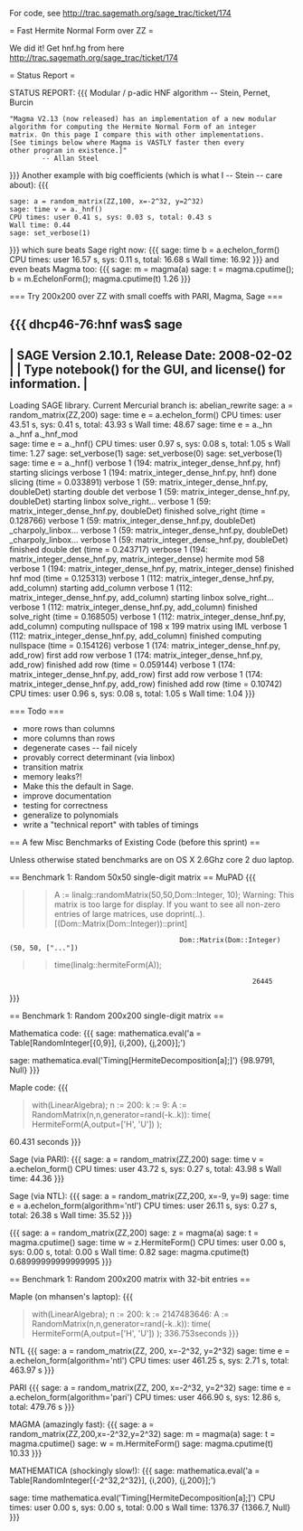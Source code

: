 For code, see http://trac.sagemath.org/sage_trac/ticket/174

= Fast Hermite Normal Form over ZZ =

We did it!  Get hnf.hg from here http://trac.sagemath.org/sage_trac/ticket/174

= Status Report =

STATUS REPORT:
{{{
Modular / p-adic HNF algorithm -- Stein, Pernet, Burcin

    "Magma V2.13 (now released) has an implementation of a new modular
    algorithm for computing the Hermite Normal Form of an integer
    matrix. On this page I compare this with other implementations.
    [See timings below where Magma is VASTLY faster then every
    other program in existence.]"
            -- Allan Steel
}}}
Another example with big coefficients (which is what I -- Stein -- care about):
{{{

    sage: a = random_matrix(ZZ,100, x=-2^32, y=2^32)
    sage: time v = a._hnf()
    CPU times: user 0.41 s, sys: 0.03 s, total: 0.43 s
    Wall time: 0.44
    sage: set_verbose(1)
}}}
which sure beats Sage right now:
{{{
    sage: time b = a.echelon_form()
    CPU times: user 16.57 s, sys: 0.11 s, total: 16.68 s
    Wall time: 16.92
}}}
and even beats Magma too:
{{{
    sage: m = magma(a)
    sage: t = magma.cputime(); b = m.EchelonForm(); magma.cputime(t)
    1.26
}}}

=== Try 200x200 over ZZ with small coeffs with PARI, Magma, Sage ===


{{{
dhcp46-76:hnf was$ sage
----------------------------------------------------------------------
| SAGE Version 2.10.1, Release Date: 2008-02-02                      |
| Type notebook() for the GUI, and license() for information.        |
----------------------------------------------------------------------
Loading SAGE library. Current Mercurial branch is: abelian_rewrite
sage: a = random_matrix(ZZ,200)
sage: time e = a.echelon_form()
CPU times: user 43.51 s, sys: 0.41 s, total: 43.93 s
Wall time: 48.67
sage: time e = a._hn
a._hnf      a._hnf_mod  
sage: time e = a._hnf()
CPU times: user 0.97 s, sys: 0.08 s, total: 1.05 s
Wall time: 1.27
sage: set_verbose(1)
sage: set_verbose(0)
sage: set_verbose(1)
sage: time e = a._hnf()
verbose 1 (194: matrix_integer_dense_hnf.py, hnf) starting slicings
verbose 1 (194: matrix_integer_dense_hnf.py, hnf) done slicing (time = 0.033891)
verbose 1 (59: matrix_integer_dense_hnf.py, doubleDet) starting double det
verbose 1 (59: matrix_integer_dense_hnf.py, doubleDet) starting linbox solve_right...
verbose 1 (59: matrix_integer_dense_hnf.py, doubleDet) finished solve_right (time = 0.128766)
verbose 1 (59: matrix_integer_dense_hnf.py, doubleDet) _charpoly_linbox...
verbose 1 (59: matrix_integer_dense_hnf.py, doubleDet) _charpoly_linbox...
verbose 1 (59: matrix_integer_dense_hnf.py, doubleDet) finished double det (time = 0.243717)
verbose 1 (194: matrix_integer_dense_hnf.py, matrix_integer_dense) hermite mod 58
verbose 1 (194: matrix_integer_dense_hnf.py, matrix_integer_dense) finished hnf mod (time = 0.125313)
verbose 1 (112: matrix_integer_dense_hnf.py, add_column) starting add_column
verbose 1 (112: matrix_integer_dense_hnf.py, add_column) starting linbox solve_right...
verbose 1 (112: matrix_integer_dense_hnf.py, add_column) finished solve_right (time = 0.168505)
verbose 1 (112: matrix_integer_dense_hnf.py, add_column) computing nullspace of 198 x 199 matrix using IML
verbose 1 (112: matrix_integer_dense_hnf.py, add_column) finished computing nullspace (time = 0.154126)
verbose 1 (174: matrix_integer_dense_hnf.py, add_row) first add row
verbose 1 (174: matrix_integer_dense_hnf.py, add_row) finished add row (time = 0.059144)
verbose 1 (174: matrix_integer_dense_hnf.py, add_row) first add row
verbose 1 (174: matrix_integer_dense_hnf.py, add_row) finished add row (time = 0.10742)
CPU times: user 0.96 s, sys: 0.08 s, total: 1.05 s
Wall time: 1.04
}}}


=== Todo ===
 * more rows than columns
 * more columns than rows
 * degenerate cases -- fail nicely
 * provably correct determinant (via linbox)
 * transition matrix
 * memory leaks?!
 * Make this the default in Sage. 
 * improve documentation
 * testing for correctness
 * generalize to polynomials
 * write a "technical report" with tables of timings



== A few Misc Benchmarks of Existing Code (before this sprint) ==

Unless otherwise stated benchmarks are on OS X 2.6Ghz core 2 duo laptop. 






== Benchmark 1: Random 50x50 single-digit matrix ==
MuPAD
{{{
>> A := linalg::randomMatrix(50,50,Dom::Integer, 10);
Warning: This matrix is too large for display. If you want to see all non-zero entries of large matrices, use doprint(..). [(Dom::Matrix(Dom::Integer))::print]

                                              Dom::Matrix(Dom::Integer)(50, 50, ["..."])
>> time(linalg::hermiteForm(A));                     

                                                                26445

}}}

== Benchmark 1: Random 200x200 single-digit matrix ==

Mathematica code:
{{{
sage: mathematica.eval('a = Table[RandomInteger[{0,9}], {i,200}, {j,200}];')

sage: mathematica.eval('Timing[HermiteDecomposition[a];]')
        {98.9791, Null}
}}}


Maple code:
{{{

> with(LinearAlgebra); n := 200: k := 9: A := RandomMatrix(n,n,generator=rand(-k..k)): time( HermiteForm(A,output=['H', 'U']) );

60.431 seconds
}}}


Sage (via PARI):
{{{
sage: a = random_matrix(ZZ,200)
sage: time v = a.echelon_form()
CPU times: user 43.72 s, sys: 0.27 s, total: 43.98 s
Wall time: 44.36
}}}

Sage (via NTL):
{{{
sage: a = random_matrix(ZZ,200, x=-9, y=9)
sage: time e = a.echelon_form(algorithm='ntl')
CPU times: user 26.11 s, sys: 0.27 s, total: 26.38 s
Wall time: 35.52
}}}


{{{
sage: a = random_matrix(ZZ,200)
sage: z = magma(a)
sage: t = magma.cputime()
sage: time w = z.HermiteForm()
CPU times: user 0.00 s, sys: 0.00 s, total: 0.00 s
Wall time: 0.82
sage: magma.cputime(t)
0.68999999999999995
}}}

== Benchmark 1: Random 200x200 matrix with 32-bit entries ==

Maple (on mhansen's laptop):
{{{
> with(LinearAlgebra); n := 200: k := 2147483646: A := RandomMatrix(n,n,generator=rand(-k..k)): time( HermiteForm(A,output=['H', 'U']) );
336.753seconds
}}}

NTL 
{{{
sage: a = random_matrix(ZZ, 200, x=-2^32, y=2^32)
sage: time e = a.echelon_form(algorithm='ntl')
CPU times: user 461.25 s, sys: 2.71 s, total: 463.97 s
}}}

PARI 
{{{
sage: a = random_matrix(ZZ, 200, x=-2^32, y=2^32)
sage: time e = a.echelon_form(algorithm='pari')
CPU times: user 466.90 s, sys: 12.86 s, total: 479.76 s
}}}

MAGMA (amazingly fast):
{{{
sage: a = random_matrix(ZZ,200,x=-2^32,y=2^32)
sage: m = magma(a)
sage: t = magma.cputime()
sage: w = m.HermiteForm()
sage: magma.cputime(t)
10.33
}}}

MATHEMATICA (shockingly slow!):
{{{
sage: mathematica.eval('a = Table[RandomInteger[{-2^32,2^32}], {i,200}, {j,200}];')

sage: time mathematica.eval('Timing[HermiteDecomposition[a];]')
CPU times: user 0.00 s, sys: 0.00 s, total: 0.00 s
Wall time: 1376.37
        {1366.7, Null}
}}}
